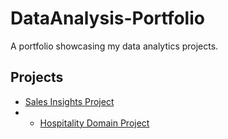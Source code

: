 # DataAnalysis-Portfolio
A portfolio showcasing my data analytics projects.


## Projects
- [Sales Insights Project](./Sales-Insights)
- - [Hospitality Domain Project](./Hospitality-Domain)
